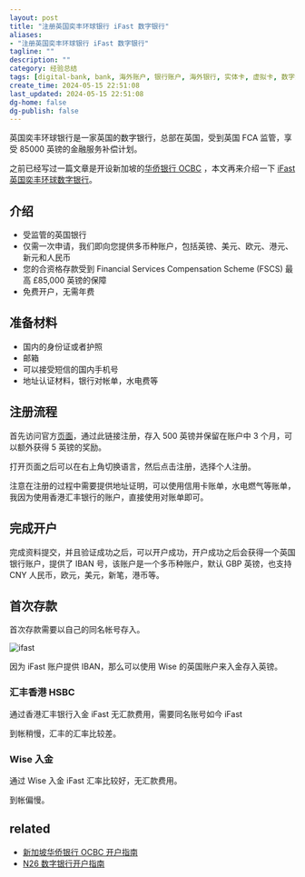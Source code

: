 ```yaml
---
layout: post
title: "注册英国奕丰环球银行 iFast 数字银行"
aliases:
- "注册英国奕丰环球银行 iFast 数字银行"
tagline: ""
description: ""
category: 经验总结
tags: [digital-bank, bank, 海外账户, 银行账户, 海外银行, 实体卡, 虚拟卡, 数字游民, 数字移民, 英国,]
create_time: 2024-05-15 22:51:08
last_updated: 2024-05-15 22:51:08
dg-home: false
dg-publish: false
---
```


英国奕丰环球银行是一家英国的数字银行，总部在英国，受到英国 FCA 监管，享受 85000 英镑的金融服务补偿计划。

之前已经写过一篇文章是开设新加坡的[华侨银行 OCBC](https://blog.einverne.info/post/2023/11/ocbc.html) ，本文再来介绍一下 [iFast 英国奕丰环球数字银行](https://gtk.pw/ifast)。

## 介绍

- 受监管的英国银行
- 仅需一次申请，我们即向您提供多币种账户，包括英镑、美元、欧元、港元、新元和人民币
- 您的合资格存款受到 Financial Services Compensation Scheme (FSCS) 最高 £85,000 英镑的保障
- 免费开户，无需年费

## 准备材料

- 国内的身份证或者护照
- 邮箱
- 可以接受短信的国内手机号
- 地址认证材料，银行对帐单，水电费等

## 注册流程

首先访问官方[页面](https://gtk.pw/ifast)，通过此链接注册，存入 500 英镑并保留在账户中 3 个月，可以额外获得 5 英镑的奖励。

打开页面之后可以在右上角切换语言，然后点击注册，选择个人注册。

注意在注册的过程中需要提供地址证明，可以使用信用卡账单，水电燃气等账单，我因为使用香港汇丰银行的账户，直接使用对账单即可。

## 完成开户
完成资料提交，并且验证成功之后，可以开户成功，开户成功之后会获得一个英国银行账户，提供了 IBAN 号，该账户是一个多币种账户，默认 GBP 英镑，也支持 CNY 人民币，欧元，美元，新笔，港币等。

## 首次存款

首次存款需要以自己的同名帐号存入。

![ifast](https://photo.einverne.info/images/2024/03/15/SwaQ.png)

因为 iFast 账户提供 IBAN，那么可以使用 Wise 的英国账户来入金存入英镑。

### 汇丰香港 HSBC
通过香港汇丰银行入金 iFast  无汇款费用，需要同名账号如今 iFast

到帐稍慢，汇丰的汇率比较差。

### Wise 入金
通过 Wise 入金 iFast  汇率比较好，无汇款费用。

到帐偏慢。

## related

- [新加坡华侨银行 OCBC 开户指南](https://blog.einverne.info/post/2023/11/ocbc.html)
- [N26 数字银行开户指南](https://japan.einverne.info/p/41.html)